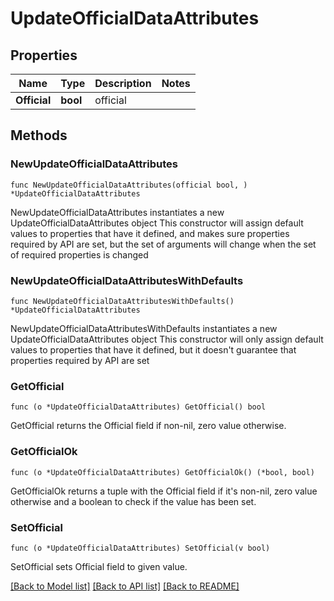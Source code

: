 # UpdateOfficialDataAttributes

## Properties

Name | Type | Description | Notes
------------ | ------------- | ------------- | -------------
**Official** | **bool** | official | 

## Methods

### NewUpdateOfficialDataAttributes

`func NewUpdateOfficialDataAttributes(official bool, ) *UpdateOfficialDataAttributes`

NewUpdateOfficialDataAttributes instantiates a new UpdateOfficialDataAttributes object
This constructor will assign default values to properties that have it defined,
and makes sure properties required by API are set, but the set of arguments
will change when the set of required properties is changed

### NewUpdateOfficialDataAttributesWithDefaults

`func NewUpdateOfficialDataAttributesWithDefaults() *UpdateOfficialDataAttributes`

NewUpdateOfficialDataAttributesWithDefaults instantiates a new UpdateOfficialDataAttributes object
This constructor will only assign default values to properties that have it defined,
but it doesn't guarantee that properties required by API are set

### GetOfficial

`func (o *UpdateOfficialDataAttributes) GetOfficial() bool`

GetOfficial returns the Official field if non-nil, zero value otherwise.

### GetOfficialOk

`func (o *UpdateOfficialDataAttributes) GetOfficialOk() (*bool, bool)`

GetOfficialOk returns a tuple with the Official field if it's non-nil, zero value otherwise
and a boolean to check if the value has been set.

### SetOfficial

`func (o *UpdateOfficialDataAttributes) SetOfficial(v bool)`

SetOfficial sets Official field to given value.



[[Back to Model list]](../README.md#documentation-for-models) [[Back to API list]](../README.md#documentation-for-api-endpoints) [[Back to README]](../README.md)


